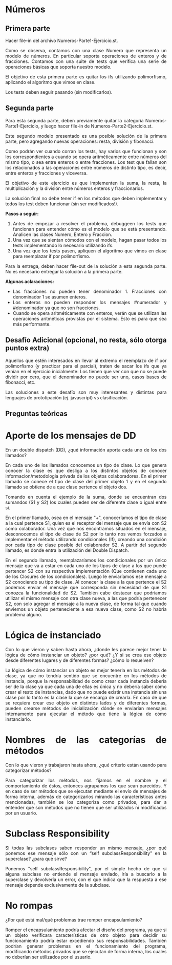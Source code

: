 # Números

<div align="justify">

## Primera parte

Hacer file-in del archivo Numeros-Parte1-Ejercicio.st.

Como se observa, contamos con una clase Numero que representa un modelo de números. En particular soporta operaciones de enteros y de fracciones.
Contamos con una suite de tests que verifica una serie de operaciones básicas que soporta nuestro modelo.

El objetivo de esta primera parte es quitar los ifs utilizando polimorfismo, aplicando el algoritmo que vimos en clase. 

Los tests deben seguir pasando (sin modificarlos).

## Segunda parte

Para esta segunda parte, deben previamente quitar la categoría Numeros-Parte1-Ejercicio, y luego hacer file-in de Numeros-Parte2-Ejercicio.st.

Este segundo modelo presentado es una posible solución de la primera parte, pero agregando nuevas operaciones: resta, división y fibonacci.

Como podrán ver cuando corran los tests, hay varios que funcionan y son los correspondientes a cuando se opera aritméticamente entre números del mismo tipo, o sea entre enteros o entre fracciones. Los test que fallan son los relacionados a las operaciones entre números de distinto tipo, es decir, entre enteros y fracciones y viceversa.

El objetivo de este ejercicio es que implementen la suma, la resta, la multiplicación y la división entre números enteros y fraccionarios.

La solución final no debe tener if en los métodos que deben implementar y todos los test deben funcionar (sin ser modificados!).

**Pasos a seguir:**

1. Antes de empezar a resolver el problema, debuggeen los tests que funcionan para entender cómo es el modelo que se está presentando. Analicen las clases Numero, Entero y Fraccion.
2. Una vez que se sientan cómodos con el modelo, hagan pasar todos los tests implementando lo necesario utilizando ifs. 
3. Una vez que los tests pasen, apliquen el algoritmo que vimos en clase para reemplazar if por polimorfismo.

Para la entrega, deben hacer file-out de la solución a esta segunda parte. No es necesario entregar la solución a la primera parte.

**Algunas aclaraciones:**

- Las fracciones no pueden tener denominador 1. Fracciones con denominador 1 se asumen enteros.
- Los enteros no pueden responder los mensajes #numerador y #denominador ya que no son fracciones.
- Cuando se opera aritméticamente con enteros, verán que se utilizan las operaciones aritméticas provistas por el sistema. Esto es para que sea más performante.

## Desafío Adicional (opcional, no resta, sólo otorga puntos extra)

Aquellos que estén interesados en llevar al extremo el reemplazo de if por polimorfismo (y practicar para el parcial), traten de sacar los ifs que ya venían en el ejercicio inicialmente: Los tienen que ver con que no se puede dividir por cero, que el denominador no puede ser uno, casos bases de fibonacci, etc. 

Las soluciones a este desafío son muy interesantes y distintas para lenguajes de prototipación (ej. javascript) vs clasificación.


## Preguntas teóricas

# Aporte de los mensajes de DD
En un double dispatch (DD), ¿qué información aporta cada uno de los dos llamados?

En cada uno de los llamados conocemos un tipo de clase. Lo que genera conocer la clase es que desliga a los distintos objetos de conocer informacion/metodologia privada de los objetos colaboradores.
En el primer llamado se conece el tipo de clase del primer objeto 1 y en el segundo llamado se obtiene de a que clase pertence el objeto dos.

Tomando en cuenta el ejemplo de la suma, donde se encuentran dos sumandos (S1 y S2) los cuales pueden ser de diferente clase o igual entre si.

En el primer llamado, osea en el mensaje "+", conoceríamos el tipo de clase a la cual pertence S1, quien es el receptor del mensaje que se envía con S2 como colaborador. Una vez que nos encontramos situados en el mensaje, desconocemos el tipo de clase de S2 por lo tanto nos vemos forzados a implementar el método utilizando condicionales (If), creando una condición por cada tipo de clase posible del colaborador S2. A partir del segundo llamado, es donde entra la utilización del Double Dispatch.

En el segundo llamado, reemplazaríamos los condicionales por un único mensaje que va a estar en cada uno de los tipos de clase a los que puede pertencer S2 con su respectiva implementación (Que contienen cada uno de los Closures de los condicionales). Luego le enviaríamos ese mensaje a S2 conociendo su tipo de clase. Al conecer la clase a la que pertence el S2 podemos enviar el mensaje que corresponda sin necesidad de que S1 conozca la funcionalidad de S2.
También cabe destacar que podriamos utilizar el mismo mensaje con otra clase nueva, a las que podría pertenecer S2, con solo agregar el mensaje a la nueva clase, de forma tal que cuando enviemos un objeto perteneciente a esa nueva clase, como S2 no habria problema alguno.


# Lógica de instanciado
Con lo que vieron y saben hasta ahora, ¿donde les parece mejor tener la lógica de cómo instanciar un objeto? ¿por qué? ¿Y si se crea ese objeto desde diferentes lugares y de diferentes formas? ¿cómo lo resuelven?

La lógica de cómo instanciar un objeto es mejor tenerla en los métodos de clase, ya que no tendría sentido que se encuentre en los métodos de instancia, porque la responsabilidad de como crear cada instancia debería ser de la clase ya que cada una de ellas es única y no debería saber cómo crear el resto de instancias, dado que  no puede existir una instancia sin una clase por lo tanto es la clase la que se encarga de crearla. 
En caso de que se requiera crear ese objeto en distintos lados y de diferentes formas, pueden crearse métodos de inicialización dónde se enviarían mensajes internamente para ejecutar el método que tiene la lógica de cómo instanciarlo.


# Nombres de las categorías de métodos
Con lo que vieron y trabajaron hasta ahora, ¿qué criterio están usando para categorizar métodos?

Para categorizar los métodos, nos fijamos en el nombre y el comportamiento de éstos, entonces agrupamos los que sean parecidos. Y en caso de ser métodos que se ejecutan mediante el envío de mensajes de forma interna, además de categorizarlos mirando las características antes mencionadas, también se los categoriza como privados, para dar a entender que son métodos que no tienen que ser utilizados ni modificados por un usuario.


# Subclass Responsibility
Si todas las subclases saben responder un mismo mensaje, ¿por qué ponemos ese mensaje sólo con un “self subclassResponsibility” en la superclase? ¿para qué sirve?

Ponemos "self subclassResponsibility", por el simple hecho de que si alguna subclase no entiende el mensaje enviado, iría a buscarlo a la superclase y devolvería un error, con el que indica que la respuesta a ese mensaje depende exclusivamente de la subclase.


# No rompas
¿Por qué está mal/qué problemas trae romper encapsulamiento?

Romper el encapsulamiento podría afectar el diseño del programa, ya que si un objeto verificara características de otro objeto para decidir su funcionamiento podría estar excediendo sus responsabilidades. También podrían generar problemas en el funcionamiento del programa, modificando métodos privados que se ejecutan de forma interna, los cuales no deberían ser utilizados por el usuario.
</div>